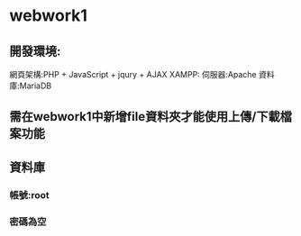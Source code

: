 # webwork1



## 開發環境:
網頁架構:PHP + JavaScript + jqury + AJAX
XAMPP:
  伺服器:Apache
  資料庫:MariaDB
  
## 需在webwork1中新增file資料夾才能使用上傳/下載檔案功能

## 資料庫
### 帳號:root
### 密碼為空
